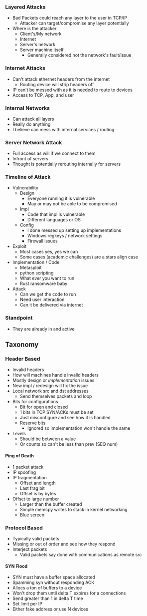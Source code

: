 
### Layered Attacks
- Bad Packets could reach any layer to the user in TCP/IP
    - Attacker can target/compromise any layer potentially
- Where is the attacker
    - Client's/My network
    - Internet 
    - Server's network
    - Server machine itself
        - Generally considered not the network's fault/issue

### Internet Attacks
- Can't attack ethernet headers from the internet
    - Routing device will strip headers off
- IP can't be messed with as it is needed to route to devices
- Access to TCP, App, and user

### Internal Networks
- Can attack all layers
- Really do anything
- I believe can mess with internal services / routing

### Server Network Attack
- Full access as will if we connect to them
- Infront of servers 
- Thought is potentially rerouting internally for servers

### Timeline of Attack
- Vulnerability
    - Design 
        - Everyone running it is vulnerable 
        - May or may not be able to be compromised
    - Impl 
        - Code that impl is vulnerable
        - Different languages or OS
    - Config
        - I done messed up setting up implementations
        - Windows regkeys / network settings
        - Firewall issues
- Exploit
    - Most cases yes, yes we can
    - Some cases (academic challenges) are a stars align case
- Implementation / Code
    - Metasploit
    - python scripting
    - What ever you want to run
    - Rust ransomware baby
- Attack
    - Can we get the code to run 
    - Need user interaction
    - Can it be delivered via internet

### Standpoint
- They are already in and active


## Taxonomy

### Header Based
- Invalid headers
- How will machines handle invalid headers
- Mostly design or *implementation* issues
- New impl / redesign will fix the issue
- Local network src and dst addresses
    - Send themselves packets and loop
- Bits for configurations 
    - Bit for open and closed
    - 1 bits in TCP SYN/ACKs must be set
    - Just misconfigure and see how it is handled
    - Reserve bits 
        - Ignored so implementation won't handle the same
- Levels
    - Should be between a value 
    - Or counts so can't be less than prev (SEQ num)
    
#### Ping of Death
- 1 packet attack 
- IP spoofing
- IP fragmentation 
    - Offset and length
    - Last frag bit
    - Offset is by bytes
- Offset to large number
    - Larger than the buffer created
    - Simple memcpy writes to stack in kernel networking
    - Blue screen

### Protocol Based 
- Typically valid packets
- Missing or out of order and see how they respond
- Interject packets 
    - Valid packets say done with communications as remote src

#### SYN Flood
- SYN must have a buffer space allocated
- Spamming syn without responding ACK 
- Allocs a ton of buffers to a device
- Won't drop them until delta T expires for a connections
- Send greater than 1 in delta T time
- Set limit per IP
- Either fake address or use N devices



